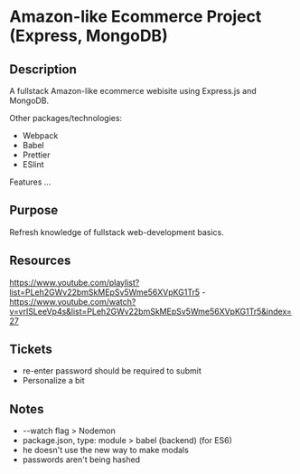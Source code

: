 # Amazon-like Ecommerce Project (Express, MongoDB)

## Description

A fullstack Amazon-like ecommerce webisite using Express.js and MongoDB.

Other packages/technologies:

- Webpack
- Babel
- Prettier
- ESlint

Features ...

## Purpose

Refresh knowledge of fullstack web-development basics.

## Resources

https://www.youtube.com/playlist?list=PLeh2GWv22bmSkMEpSv5Wme56XVpKG1Tr5 - https://www.youtube.com/watch?v=vrISLeeVp4s&list=PLeh2GWv22bmSkMEpSv5Wme56XVpKG1Tr5&index=27

## Tickets

- re-enter password should be required to submit
- Personalize a bit

## Notes

- --watch flag > Nodemon
- package.json, type: module > babel (backend) (for ES6)
- he doesn't use the new way to make modals
- passwords aren't being hashed
